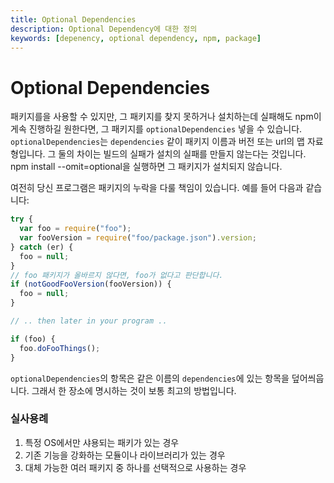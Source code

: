 ```yaml
---
title: Optional Dependencies
description: Optional Dependency에 대한 정의
keywords: [depenency, optional dependency, npm, package]
---
```


# Optional Dependencies
패키지를을 사용할 수 있지만, 그 패키지를 찾지 못하거나 설치하는데 실패해도 npm이 게속 진행하길 원한다면, 그 패키지를 `optionalDependencies` 넣을 수 있습니다. `optionalDependencies`는 `dependencies` 같이 패키지 이름과 버전 또는 url의 맵 자료형입니다. 그 둘의 차이는 빌드의 실패가 설치의 실패를 만들지 않는다는 것입니다. npm install --omit=optional을 실행하면 그 패키지가 설치되지 않습니다.

여전히 당신 프로그램은 패키지의 누락을 다룰 책임이 있습니다. 예를 들어 다음과 같습니다:
```js
try {
  var foo = require("foo");
  var fooVersion = require("foo/package.json").version;
} catch (er) {
  foo = null;
}
// foo 패키지가 올바르지 않다면, foo가 없다고 판단합니다.
if (notGoodFooVersion(fooVersion)) {
  foo = null;
}

// .. then later in your program ..

if (foo) {
  foo.doFooThings();
}
```
`optionalDependencies`의 항목은 같은 이름의 `dependencies`에 있는 항목을 덮어씌웁니다. 그래서 한 장소에 명시하는 것이 보통 최고의 방법입니다.

### 실사용례
1. 특정 OS에서만 샤용되는 패키가 있는 경우
2. 기존 기능을 강화하는 모듈이나 라이브러리가 있는 경우
3. 대체 가능한 여러 패키지 중 하나를 선택적으로 사용하는 경우